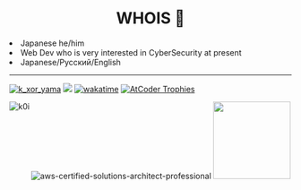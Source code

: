 
<h1 align="center">WHOIS 👋</h1>
<ui>
 <li>Japanese he/him</li>
<li>Web Dev who is very interested in CyberSecurity at present</li>
 <li>Japanese/Русский/English</li>
</ui>

---

[![k_xor_yama](https://img.shields.io/endpoint?url=https%3A%2F%2Fatcoder-badges.now.sh%2Fapi%2Fatcoder%2Fjson%2Fk_xor_yama)](https://atcoder.jp/users/k_xor_yama)
![](https://komarev.com/ghpvc/?username=k0i)
[![wakatime](https://wakatime.com/badge/user/903ea7ae-8afb-4ae2-8f66-d19a350016f4.svg)](https://wakatime.com/@903ea7ae-8afb-4ae2-8f66-d19a350016f4)
[![AtCoder Trophies](https://atcoder-trophies.vercel.app/api/v1/atcoder?username=k_xor_yama)](https://github.com/KATO-Hiro/AtCoderTrophies)

![aws-certified-solutions-architect-professional](https://user-images.githubusercontent.com/100127291/202824121-7990f000-a7b8-46cc-9582-bac7b6e85800.png)
<img src="https://user-images.githubusercontent.com/100127291/202824183-a1581769-f7e1-4737-98bd-2f1382c88fa0.png" height="138px"><img align="left" src="https://github-readme-stats.vercel.app/api/top-langs?username=k0i&show_icons=true&locale=en&layout=compact" alt="k0i" />
